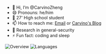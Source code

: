 - 👋 Hi, I’m @CarvinoZheng
- 😄 Pronouns: he/him
- 🏫 27' High school student 
- 📫 How to reach me: [Email](iszhenghailin@gmail.com) or [Carvino's Blog](https://fishcanf1y.github.io/)
- 👀 Research in general-security
- ⚡ Fun fact: coding and sleep

![Overview](https://raw.githubusercontent.com/Carvinozheng/github-readme-stats/master/generated/overview.svg#gh-dark-mode-only)
![Languages](https://raw.githubusercontent.com/Carvinozheng/github-readme-stats/master/generated/languages.svg#gh-dark-mode-only)
